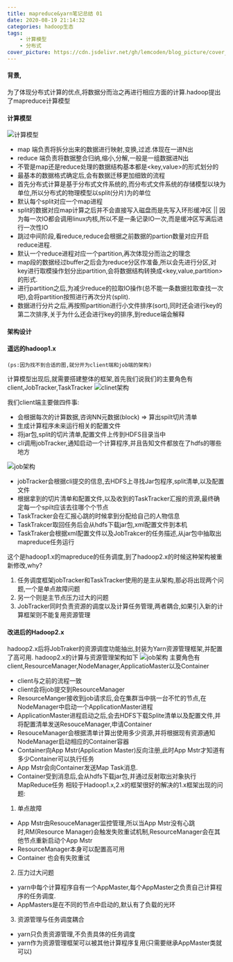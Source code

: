 ```yaml
---
title: mapreduce&yarn笔记总结 01
date: 2020-08-19 21:14:32
categories: hadoop生态
tags:
    - 计算模型
    - 分布式
cover_picture: https://cdn.jsdelivr.net/gh/lemcoden/blog_picture/cover_picture/mapreduce.jpg
---
```

#### 背景,
为了体现分布式计算的优点,将数据分而治之再进行相应方面的计算.hadoop提出了mapreduce计算模型
#### 计算模型
![计算模型](https://cdn.jsdelivr.net/gh/lemcoden/blog_picture/mapreduce/mr_mod.png)
* map 端负责将拆分出来的数据进行映射,变换,过滤.体现在一进N出<!--more-->
* reduce 端负责将数据整合归纳,缩小,分解,一般是一组数据进N出
* 不管是map还是reduce处理的数据结构基本都是<key,value>的形式划分的
* 最基本的数据格式确定后,会有数据迁移更加细致的流程
* 首先分布式计算是基于分布式文件系统的,而分布式文件系统的存储模型以块为单位,所以分布式的物理模型以split(分片)为的单位
* 默认每个split对应一个map进程
* split的数据对应map计算之后并不会直接写入磁盘而是先写入环形缓冲区 || 因为每一次IO都会调用linux内核,所以不是一条记录IO一次,而是缓冲区写满后进行一次性IO
* 跳过中间阶段,看reduce,reduce会根据之前数据的partion数量对应开启reduce进程.
* 默认一个reduce进程对应一个partition,再次体现分而治之的理念
* map段的数据经过buffer之后会为reduce分区作准备,所以会先进行分区,对key进行取模操作划分出partition,会将数据结构转换成<key,value,partition>的形式.
* 进行partition之后,为减少reduce的拉取IO操作(总不能一条数据拉取查找一次吧),会将partition按照进行再次分片(split).
* 数据进行分片之后,再按照partition进行小文件排序(sort),同时还会进行key的第二次排序,关于为什么还会进行key的排序,到reduce端会解释
#### 架构设计
#### 遥远的hadoop1.x
```
(ps:因为找不到合适的图,就分开为client端和job端的架构)
```
计算模型出现后,就需要搭建整体的框架,首先我们说我们的主要角色有client,JobTracker,TaskTracker
![clinet架构](https://cdn.jsdelivr.net/gh/lemcoden/blog_picture/mapreduce/mr_arch_client.jpg)

我们client端主要做四件事:
* 会根据每次的计算数据,咨询NN元数据(block) => 算出spilt切片清单
* 生成计算程序未来运行相关的配置文件
* 将jar包,split的切片清单,配置文件上传到HDFS目录当中
* cli调用jobTracker,通知启动一个计算程序,并且告知文件都放在了hdfs的哪些地方

![job架构](https://cdn.jsdelivr.net/gh/lemcoden/blog_picture/mapreduce/mr_arch_job.jpg)
 * jobTracker会根据cli提交的信息,去HDFS上寻找Jar包程序,split清单,以及配置文件
 * 根据拿到的切片清单和配置文件,以及收到的TaskTracker汇报的资源,最终确定每一个spilt应该去往哪个个节点
 * TaskTracker会在汇报心跳的时候拿到分配给自己的人物信息
 * TaskTrakcer取回任务后会从hdfs下载jar包,xml配置文件到本机
 * TaskTraker会根据xml配置文件以及JobTrakcer的任务描述,从jar包中抽取出mapreduce任务运行

这个是hadoop1.x的mapreduce的任务调度,到了hadoop2.x的时候这种架构被重新修改,why?
 1. 任务调度框架jobTracker和TaskTracker使用的是主从架构,那必将出现两个问题,一个是单点故障问题
 2. 另一个则是主节点压力过大的问题
 3. JobTracker同时负责资源的调度以及计算任务管理,两者耦合,如果引入新的计算框架则不能复用资源管理
#### 改进后的Hadoop2.x
 hadoop2.x后将JobTraker的资源调度功能抽出,封装为Yarn资源管理框架,并配置了高可用.
 hadoop2.x的计算与资源管理架构如下
 ![job架构](https://cdn.jsdelivr.net/gh/lemcoden/blog_picture/mapreduce/mr_arch_yarn.png)
 主要角色有client,ResourceManager,NodeManager,ApplicatioMaster以及Container
 * client与之前的流程一致
 * client会将job提交到ResourceManager
 * ResourceManger接收到job请求后,会在集群当中挑一台不忙的节点,在NodeManager中启动一个ApplicationMaster进程
 * ApplicationMaster进程启动之后,会去HDFS下载Splite清单以及配置文件,并将配置清单发送ResouceManager,申请Container
 * ResouceManager会根据清单计算出使用多少资源,并将根据现有资源通知NodeManager启动相应的Container容器
 * Container向App Mstr(Application Master)反向注册,此时App Mstr才知道有多少Container可以执行任务
 * App Mstr会向Container发送Map Task消息.
 * Container受到消息后,会从hdfs下载jar包,并通过反射取出对象执行MapReduce任务
相较于Hadoop1.x,2.x的框架很好的解决的1.x框架出现的问题:
 1. 单点故障<br/>
 * App Mstr由ResouceManager监控管理,所以当App Mstr没有心跳时,RM(Resource Manager)会触发失败重试机制,ResourceManager会在其他节点重新启动个App Mstr
 * ResourceManager本身可以配置高可用
 * Container 也会有失败重试
 2. 压力过大问题
 * yarn中每个计算程序自有一个AppMaster,每个AppMaster之负责自己计算程序的任务调度.
 * AppMasters是在不同的节点中启动的,默认有了负载的光环
 3. 资源管理与任务调度耦合
 * yarn只负责资源管理,不负责具体的任务调度
 * yarn作为资源管理框架可以被其他计算程序复用(只需要继承AppMaster类就可以)
